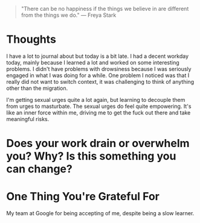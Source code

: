
> \"There can be no happiness if the things we believe in are different from the things we do.\" — Freya Stark

# Thoughts
I have a lot to journal about but today is a bit late. I had a decent workday today, mainly because I learned a lot and worked on some interesting problems. I didn't have problems with drowsiness because I was seriously engaged in what I was doing for a while. One problem I noticed was that I really did not want to switch context, it was challenging to think of anything other than the migration.

I'm getting sexual urges quite a lot again, but learning to decouple them from urges to masturbate. The sexual urges do feel quite empowering. It's like an inner force within me, driving me to get the fuck out there and take meaningful risks.

# Does your work drain or overwhelm you? Why? Is this something you can change?

# One Thing You're Grateful For
My team at Google for being accepting of me, despite being a slow learner.
